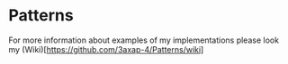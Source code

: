 # Patterns

For more information about examples of my implementations please look my (Wiki)[https://github.com/3axap-4/Patterns/wiki]
